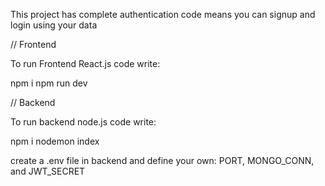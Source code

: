 This project has complete authentication code means you can signup and login using your data

// Frontend

To run Frontend React.js code write:

npm i
npm run dev

// Backend

To run backend node.js code write:

npm i
nodemon index

create a .env file in backend and define your own:
PORT,
MONGO_CONN, and
JWT_SECRET
